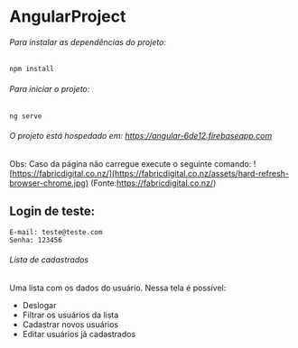 # AngularProject

###### Para instalar as dependências do projeto:
```npm install```

###### Para iniciar o projeto:
```ng serve```


###### O projeto está hospedado em: https://angular-6de12.firebaseapp.com
Obs: Caso da página não carregue execute o seguinte comando:
![https://fabricdigital.co.nz/](https://fabricdigital.co.nz/assets/hard-refresh-browser-chrome.jpg) 
(Fonte:https://fabricdigital.co.nz/)

## Login de teste:
```
E-mail: teste@teste.com
Senha: 123456
```

###### Lista de cadastrados

Uma lista com os dados do usuário.
Nessa tela é possível:
- Deslogar
- Filtrar os usuários da lista
- Cadastrar novos usuários
- Editar usuários já cadastrados





